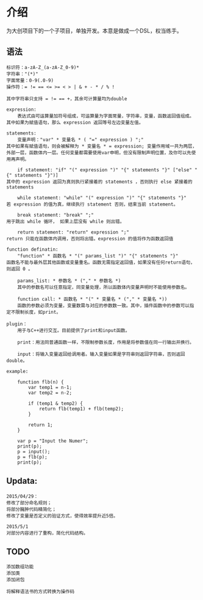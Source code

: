 # 介绍

为大创项目下的一个子项目，单独开发。本意是做成一个DSL，权当练手。

## 语法

	标识符：a-zA-Z_(a-zA-Z_0-9)*
	字符串："(*)"
	字面常量：0-9(.0-9)
	操作符：= != == <= >= < > | & + - * / % !
	
	其中字符串只支持 = != == +，其余可计算量均为double
	
	expression:
		表达式由可运算量加符号组成，可运算量为字面常量，字符串，变量，函数返回值组成。其中如果为赋值语句，那么 expression 返回等号左边变量左值。
		
	statements:
		变量声明："var" * 变量名 * ( "=" expression ) ";"
	其中如果有赋值语句，则会被解释为 * 变量名 * = expression; 变量作用域一共为两层，外部一层，函数体内一层。任何变量都需要使用var申明，但没有限制声明位置，及你可以先使用再声明。
		
		if statement: "if" "(" expression ")" "{" statements "}" ["else" "{" statements "}")]
	其中的 expression 返回为真则执行紧接着的 statements ，否则执行 else 紧接着的 statements
	
		while statement: "while" "(" expression ")" "{" statements "}"
	若 expression 的值为真，继续执行 statement 否则，结束当前 statement。
	
		break statement: "break" ";"
	用于跳出 while 循环， 如果上层没有 while 则出错。
	
		return statement: "return" expression ";"
	return 只能在函数体内调用，否则将出错。expression 的值将作为函数返回值
	
	function definatin:
		"function" * 函数名 * "(" params_list ")" "{" statements "}"
	函数名不能与最外层其他函数或变量重名。函数无需指定返回值，如果没有任何return语句，则返回 0 。
	
		params_list: * 参数名 * ("," * 参数名 *)
		其中的参数名可以任意指定，同变量处理，所以函数体内变量声明时不能使用参数名。
		
		function call: * 函数名 * "(" * 变量名 * ("," * 变量名 *))
		函数的参数必须为变量，变量数需与对应的参数数一致。其中，插件函数中的参数可以指定不限制长度，如print。
		
	plugin：
		用于与C++进行交互。目前提供了print和input函数。
		
		print：用法同普通函数一样，不限制参数长度，作用是将参数值在同一行输出并换行。
		
		input：将输入变量返回给调用者。输入变量如果是字符串则返回字符串，否则返回double。
		
	example: 
	
		function flb(n) {
			var temp1 = n-1;
			var temp2 = n-2;
			
			if (temp1 & temp2) {
				return flb(temp1) + flb(temp2);
			}
			
			return 1;
		}

		var p = "Input the Numer";
		print(p);
		p = input();
		p = flb(p);
		print(p);
		
## Updata:
	
	2015/04/29：
	修改了部分命名规则；
	将部分臃肿代码精简化；
	修改了变量是否定义的验证方式，使得效率提升近5倍。
		
	2015/5/1
	对部分内容进行了重构，简化代码结构。
	
## TODO

	添加数组功能
	添加类
	添加闭包
	
	将解释语法书的方式转换为操作码
	
	
	